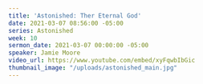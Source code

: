 ```yaml
---
title: 'Astonished: Ther Eternal God'
date: 2021-03-07 08:56:00 -05:00
series: Astonished
week: 10
sermon_date: 2021-03-07 00:00:00 -05:00
speaker: Jamie Moore
video_url: https://www.youtube.com/embed/xyFqwbIbGic
thumbnail_image: "/uploads/astonished_main.jpg"
---
```


